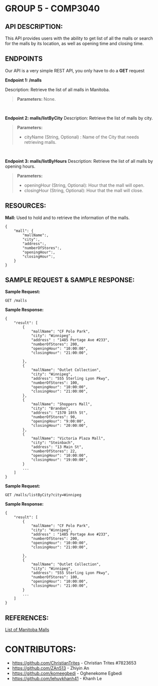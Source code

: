# GROUP 5 - COMP3040

## API DESCRIPTION: 

This API  provides users with the ability to get list of all the malls or search for the malls by its location, as well as opening time and closing time.

## ENDPOINTS 

Our API is a very simple REST API, you only have to do a **GET** request 

**Endpoint 1: /malls** 

Description: Retrieve the list of all malls in Manitoba.

>**Parameters:** None. 

<br>

**Endpoint 2: malls/listByCity** 
Description: Retrieve the list of malls by city.

>**Parameters:**
>- cityName (String, Optional) : Name of the City that needs retrieving malls.

<br>

**Endpoint 3: malls/listByHours** 
Description: Retrieve the list of all malls by opening hours.

>**Parameters:**
>- openingHour (String, Optional): Hour that the mall will open.
>- closingHour (String, Optional): Hour that the mall will close.

## RESOURCES:

**Mall:** Used to hold and to retrieve the information of the malls.
```
{
    "mall": {
        "mallName":, 
        "city":,
        "address":,
        "numberOfStores":,
        "openingHour":,
        "closingHour":,
    }
}
```

## SAMPLE REQUEST & SAMPLE RESPONSE:

**Sample Request:**

```
GET /malls
```

**Sample Response:**
```
{
    "result": [
        {
            "mallName": "CF Polo Park",
            "city": "Winnipeg",
            "address" : "1485 Portage Ave #233",
            "numberOfStores": 200,
            "openingHour": "10:00:00",
            "closingHour": "21:00:00",

        },
        {
            "mallName": "Outlet Collection",
            "city": "Winnipeg",
            "address": "555 Sterling Lyon Pkwy",
            "numberOfStores": 100,
            "openingHour": "10:00:00",
            "closingHour": "21:00:00",
        },
        {
            "mallName": "Shoppers Mall",
            "city": "Brandon",
            "address": "1570 18th St",
            "numberOfStores": 90,
            "openingHour": "9:00:00",
            "closingHour": "20:00:00",
        },
        {
            "mallName": "Victoria Plaza Mall",
            "city": "Steinbach",
            "address": "13 Main St",
            "numberOfStores": 22,
            "openingHour": "10:00:00",
            "closingHour": "19:00:00",
        }
        ...
    ]
}
```

**Sample Request:**

```
GET /malls/listByCity?city=Winnipeg
```

**Sample Response:**
```
{
    "result": [
        {
            "mallName": "CF Polo Park",
            "city": "Winnipeg",
            "address" : "1485 Portage Ave #233",
            "numberOfStores": 200,
            "openingHour": "10:00:00",
            "closingHour": "21:00:00",

        },
        {
            "mallName": "Outlet Collection",
            "city": "Winnipeg",
            "address": "555 Sterling Lyon Pkwy",
            "numberOfStores": 100,
            "openingHour": "10:00:00",
            "closingHour": "21:00:00",
        }
        ...
    ]
}
```


## REFERENCES:

[List of Manitoba Malls](https://www.shopping-canada.com/shopping-malls-centers/manitoba)

# CONTRIBUTORS:

- https://github.com/ChristianTrites - Christian Trites #7823653
- https://github.com/ZAn513 - Zhiyin An
- https://github.com/komeegbedi - Oghenekome Egbedi
- https://github.com/lehuykhanh41 - Khanh Le


